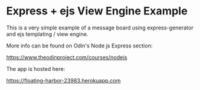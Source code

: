 # Express + ejs View Engine Example

This is a very simple example of a message board using express-generator and ejs templating / view engine. 

More info can be found on Odin's Node js Express section:

https://www.theodinproject.com/courses/nodejs 

The app is hosted here:

https://floating-harbor-23983.herokuapp.com
